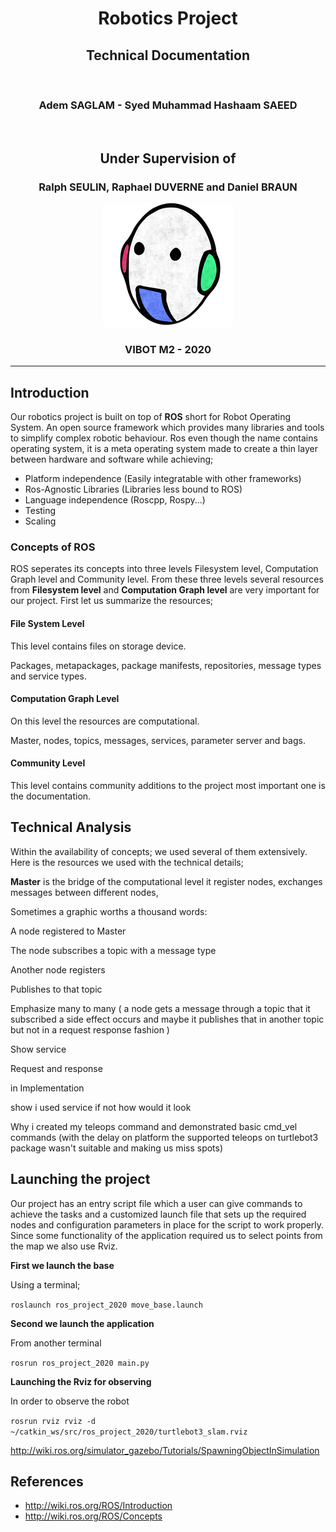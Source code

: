 <center>
    <h1>Robotics Project</h1>
    <strong><h2>Technical Documentation</h2></strong>
    <br />
    <h3>Adem SAGLAM - Syed Muhammad Hashaam SAEED</h3>
    <br />
    <h2>Under Supervision of</h2>
    <h3><strong>Ralph SEULIN, Raphael DUVERNE and Daniel BRAUN</strong></h3>

![](report/assets/vibot.png)

### VIBOT M2 - 2020
</center>

---

## Introduction

Our robotics project is built on top of **ROS** short for Robot Operating System. An open source framework which provides many libraries and tools to simplify complex robotic behaviour. Ros even though the name contains operating system, it is a meta operating system made to create a thin layer between hardware and software while achieving;

- Platform independence (Easily integratable with other frameworks)
- Ros-Agnostic Libraries (Libraries less bound to ROS)
- Language independence (Roscpp, Rospy...)
- Testing
- Scaling

### Concepts of ROS

ROS seperates its concepts into three levels Filesystem level, Computation Graph level and Community level. From these three levels several resources from **Filesystem level** and **Computation Graph level** are very important for our project. First let us summarize the resources;

#### **File System Level**

This level contains files on storage device.

Packages, metapackages, package manifests, repositories, message types and service types.

#### **Computation Graph Level**

On this level the resources are computational.

Master, nodes, topics, messages, services, parameter server and bags.

#### **Community Level**

This level contains community additions to the project most important one is the documentation.

## Technical Analysis

Within the availability of concepts; we used several of them extensively. Here is the resources we used with the technical details;

**Master** is the bridge of the computational level it register nodes, exchanges messages between different nodes,

Sometimes a graphic worths a thousand words:

A node registered to Master

The node subscribes a topic with a message type

Another node registers

Publishes to that topic

Emphasize many to many (
  a node gets a message through a topic that it subscribed
  a side effect occurs and maybe it publishes that in another topic but not in a request response fashion
)

Show service

Request and response

in Implementation

show i used service if not how would it look

Why i created my teleops command and demonstrated basic cmd_vel commands (with the delay on platform the supported teleops on turtlebot3 package wasn't suitable and making us miss spots)


## Launching the project

Our project has an entry script file which a user can give commands to achieve the tasks and a customized launch file that sets up the required nodes and configuration parameters in place for the script to work properly. Since some functionality of the application required us to select points from the map we also use Rviz.

**First we launch the base**

Using a terminal;

`roslaunch ros_project_2020 move_base.launch`

**Second we launch the application**

From another terminal

`rosrun ros_project_2020 main.py`

**Launching the Rviz for observing**

In order to observe the robot

`rosrun rviz rviz -d ~/catkin_ws/src/ros_project_2020/turtlebot3_slam.rviz`


http://wiki.ros.org/simulator_gazebo/Tutorials/SpawningObjectInSimulation

## References

- http://wiki.ros.org/ROS/Introduction
- http://wiki.ros.org/ROS/Concepts